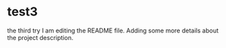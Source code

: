 # test3
the third try
I am editing the README file. Adding some more details about the project description.
